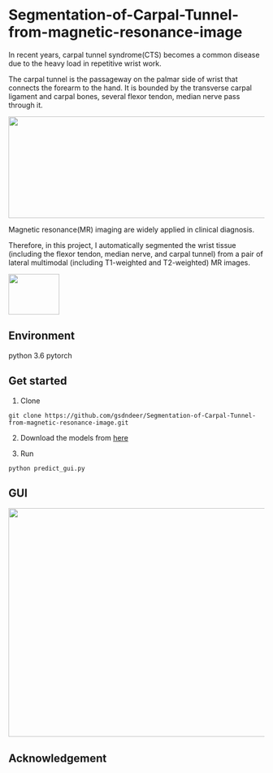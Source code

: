 # Segmentation-of-Carpal-Tunnel-from-magnetic-resonance-image

In recent years, carpal tunnel syndrome(CTS) becomes a common disease due to the heavy load in repetitive wrist work.

The carpal tunnel is the passageway on the palmar side of wrist that connects the forearm to the hand. It is bounded by the transverse carpal ligament and carpal bones, several flexor tendon, median nerve pass through it.

<img src="https://github.com/gsdndeer/Segmentation-of-Carpal-Tunnel-from-magnetic-resonance-image/blob/main/figures/wrist.png" width="550" height="200" >

Magnetic resonance(MR) imaging are widely applied in clinical diagnosis.

Therefore, in this project, I automatically segmented the wrist tissue (including the flexor tendon, median nerve, and carpal tunnel) from a pair of lateral multimodal (including T1-weighted and T2-weighted) MR images.

<img src="https://github.com/gsdndeer/Segmentation-of-Carpal-Tunnel-from-magnetic-resonance-image/blob/main/carpalTunnel/CT/0.jpg" width="100" height="80" >


## Environment
python 3.6
pytorch


## Get started

1. Clone
```
git clone https://github.com/gsdndeer/Segmentation-of-Carpal-Tunnel-from-magnetic-resonance-image.git
```
2. Download the models from [here](https://drive.google.com/drive/folders/10rljrZTcw8A98jBRzGsSgysMO4S65hOA)

3. Run
```
python predict_gui.py
```

## GUI
<img src="https://github.com/gsdndeer/Segmentation-of-Carpal-Tunnel-from-magnetic-resonance-image/blob/main/figures/gui.png" width="650" height="450">




## Acknowledgement
